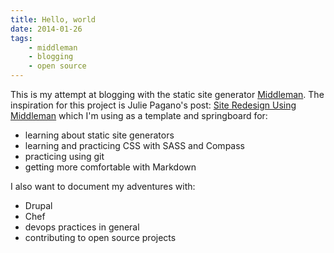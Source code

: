 ```yaml
---
title: Hello, world
date: 2014-01-26
tags:
    - middleman
    - blogging
    - open source
---
```


This is my attempt at blogging with the static site generator [Middleman][].
The inspiration for this project is Julie Pagano's post:
[Site Redesign Using Middleman][] which I'm using as a template and springboard
for:

* learning about static site generators
* learning and practicing CSS with SASS and Compass
* practicing using git
* getting more comfortable with Markdown

I also want to document my adventures with:

* Drupal
* Chef
* devops practices in general
* contributing to open source projects

[Middleman]: http://middleman.app
[Site Redesign Using Middleman]: http://juliepagano.com/blog/2013/11/10/site-redesign-using-middleman/
